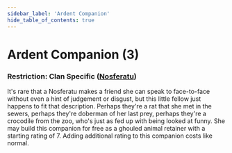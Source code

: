 ```yaml
---
sidebar_label: 'Ardent Companion'
hide_table_of_contents: true
---
```


# Ardent Companion (3)

### Restriction: Clan Specific ([Nosferatu](../Clans/Nosferatu))

It's rare that a Nosferatu makes a friend she can speak to face-to-face without even a hint of judgement or disgust, but this little fellow just happens to fit that description. Perhaps they're a rat that she met in the sewers, perhaps they're doberman of her last prey, perhaps they're a crocodile from the zoo, who's just as fed up with being looked at funny. She may build this companion for free as a ghouled animal retainer with a starting rating of 7. Adding additional rating to this companion costs like normal.
